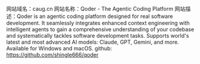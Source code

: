 网站域名：caug.cn
网站名称：Qoder - The Agentic Coding Platform
网站描述：Qoder is an agentic coding platform designed for real software development. It seamlessly integrates enhanced context engineering with intelligent agents to gain a comprehensive understanding of your codebase and systematically tackles software development tasks. Supports world's latest and most advanced AI models: Claude, GPT, Gemini, and more. Available for Windows and macOS.
github: https://github.com/shingle666/qoder